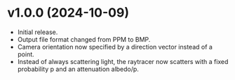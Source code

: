 # v1.0.0 (2024-10-09)

* Initial release.
* Output file format changed from PPM to BMP.
* Camera orientation now specified by a direction vector instead of a point.
* Instead of always scattering light, the raytracer now scatters with a fixed 
  probability p and an attenuation albedo/p.
